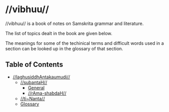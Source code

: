 # //vibhuu//

//vibhuu// is a book of notes on Samskrita grammar and literature.

The list of topics dealt in the book are given below.

The meanings for some of the techinical terms and difficult words used in a section can be looked up in the glossary of that section.

## Table of Contents

- [//laghusiddhAntakaumudi//](#/lsk/)
  - [//subantaH//](#/lsk/subanta/)
    - [General](#/lsk/subanta/general/)
    - [//rAma-shabdaH//](#/lsk/subanta/raama-sabdah/)
  - [//ti~Nanta//](#/lsk/tinanta/)
  - [Glossary](#/lsk/glossary)

<!-- 

## Purpose(s) of the Book

- Material for understanding Samskrita grammar and literature.

## Limitations of the Book

- My knowledge. book grows as my knowledge grows.
- Not comprehensive. so only for reference.
- It's just a notebook.



-->